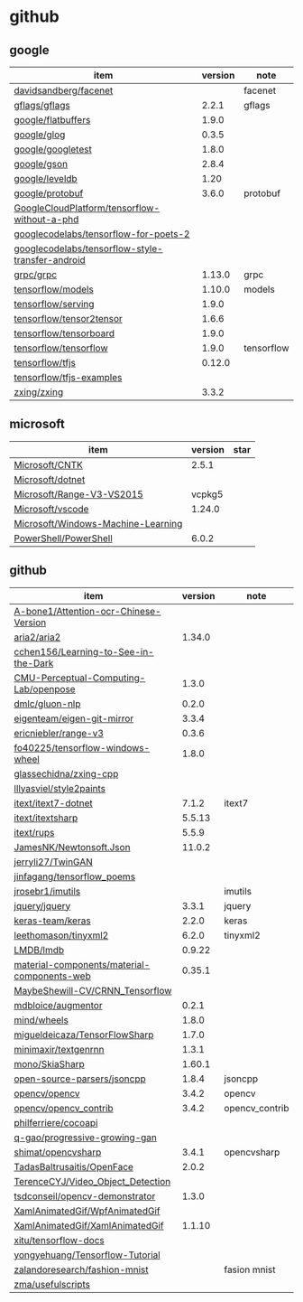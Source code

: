 # github

## google
|item|version|note|
|-|-|-|
|[davidsandberg/facenet](https://github.com/davidsandberg/facenet)||facenet|
|[gflags/gflags](https://github.com/gflags/gflags)|2.2.1|gflags|
|[google/flatbuffers](https://github.com/google/flatbuffers)|1.9.0|
|[google/glog](https://github.com/google/glog)|0.3.5|
|[google/googletest](https://github.com/google/googletest)|1.8.0|
|[google/gson](https://github.com/google/gson)|2.8.4|
|[google/leveldb](https://github.com/google/leveldb)|1.20|
|[google/protobuf](https://github.com/google/protobuf)|3.6.0|protobuf|
|[GoogleCloudPlatform/tensorflow-without-a-phd](https://github.com/GoogleCloudPlatform/tensorflow-without-a-phd)||
|[googlecodelabs/tensorflow-for-poets-2](https://github.com/googlecodelabs/tensorflow-for-poets-2)||
|[googlecodelabs/tensorflow-style-transfer-android](https://github.com/googlecodelabs/tensorflow-style-transfer-android)||
|[grpc/grpc](https://github.com/grpc/grpc)|1.13.0|grpc|
|[tensorflow/models](https://github.com/tensorflow/models)|1.10.0|models|
|[tensorflow/serving](https://github.com/tensorflow/serving)|1.9.0|
|[tensorflow/tensor2tensor](https://github.com/tensorflow/tensor2tensor)|1.6.6|
|[tensorflow/tensorboard](https://github.com/tensorflow/tensorboard)|1.9.0||
|[tensorflow/tensorflow](https://github.com/tensorflow/tensorflow)|1.9.0|tensorflow|
|[tensorflow/tfjs](https://github.com/tensorflow/tfjs)|0.12.0|
|[tensorflow/tfjs-examples](https://github.com/tensorflow/tfjs-examples)||
|[zxing/zxing](https://github.com/zxing/zxing)|3.3.2|

## microsoft
|item|version|star|
|-|-|-|
|[Microsoft/CNTK](https://github.com/Microsoft/CNTK)|2.5.1||
|[Microsoft/dotnet](https://github.com/Microsoft/dotnet)|||
|[Microsoft/Range-V3-VS2015](https://github.com/Microsoft/Range-V3-VS2015)|vcpkg5|
|[Microsoft/vscode](https://github.com/Microsoft/vscode)|1.24.0||
|[Microsoft/Windows-Machine-Learning](https://github.com/Microsoft/Windows-Machine-Learning)||
|[PowerShell/PowerShell](https://github.com/PowerShell/PowerShell)|6.0.2|

## github
|item|version|note|
|-|-|-|
|[A-bone1/Attention-ocr-Chinese-Version](https://github.com/A-bone1/Attention-ocr-Chinese-Version)|||
|[aria2/aria2](https://github.com/aria2/aria2)|1.34.0|
|[cchen156/Learning-to-See-in-the-Dark](https://github.com/cchen156/Learning-to-See-in-the-Dark)|
|[CMU-Perceptual-Computing-Lab/openpose](https://github.com/CMU-Perceptual-Computing-Lab/openpose)|1.3.0|
|[dmlc/gluon-nlp](https://github.com/dmlc/gluon-nlp)|0.2.0|
|[eigenteam/eigen-git-mirror](https://github.com/eigenteam/eigen-git-mirror)|3.3.4|
|[ericniebler/range-v3](https://github.com/ericniebler/range-v3)|0.3.6|
|[fo40225/tensorflow-windows-wheel](https://github.com/fo40225/tensorflow-windows-wheel)|1.8.0|
|[glassechidna/zxing-cpp](https://github.com/glassechidna/zxing-cpp)||
|[lllyasviel/style2paints](https://github.com/lllyasviel/style2paints)|
|[itext/itext7-dotnet](https://github.com/itext/itext7-dotnet)|7.1.2|itext7|
|[itext/itextsharp](https://github.com/itext/itextsharp)|5.5.13|
|[itext/rups](https://github.com/itext/rups)|5.5.9||
|[JamesNK/Newtonsoft.Json](https://github.com/JamesNK/Newtonsoft.Json)|11.0.2||
|[jerryli27/TwinGAN](https://github.com/jerryli27/TwinGAN)||
|[jinfagang/tensorflow_poems](https://github.com/jinfagang/tensorflow_poems)||
|[jrosebr1/imutils](https://github.com/jrosebr1/imutils)||imutils|
|[jquery/jquery](https://github.com/jquery/jquery)|3.3.1|jquery|
|[keras-team/keras](https://github.com/keras-team/keras)|2.2.0|keras|
|[leethomason/tinyxml2](https://github.com/leethomason/tinyxml2)|6.2.0|tinyxml2|
|[LMDB/lmdb](https://github.com/LMDB/lmdb)|0.9.22||
|[material-components/material-components-web](https://github.com/material-components/material-components-web)|0.35.1|
|[MaybeShewill-CV/CRNN_Tensorflow](https://github.com/MaybeShewill-CV/CRNN_Tensorflow)||
|[mdbloice/augmentor](https://github.com/mdbloice/augmentor)|0.2.1|
|[mind/wheels](https://github.com/mind/wheels)|1.8.0|
|[migueldeicaza/TensorFlowSharp](https://github.com/migueldeicaza/TensorFlowSharp)|1.7.0|
|[minimaxir/textgenrnn](https://github.com/minimaxir/textgenrnn)|1.3.1|
|[mono/SkiaSharp](https://github.com/mono/SkiaSharp)|1.60.1|
|[open-source-parsers/jsoncpp](https://github.com/open-source-parsers/jsoncpp)|1.8.4|jsoncpp|
|[opencv/opencv](https://github.com/opencv/opencv)|3.4.2|opencv|
|[opencv/opencv_contrib](https://github.com/opencv/opencv_contrib)|3.4.2|opencv_contrib|
|[philferriere/cocoapi](https://github.com/philferriere/cocoapi)||
|[q-gao/progressive-growing-gan](https://github.com/q-gao/progressive-growing-gan)||
|[shimat/opencvsharp](https://github.com/shimat/opencvsharp)|3.4.1|opencvsharp|
|[TadasBaltrusaitis/OpenFace](https://github.com/TadasBaltrusaitis/OpenFace)|2.0.2|
|[TerenceCYJ/Video_Object_Detection](https://github.com/TerenceCYJ/Video_Object_Detection)||
|[tsdconseil/opencv-demonstrator](https://github.com/tsdconseil/opencv-demonstrator)|1.3.0|
|[XamlAnimatedGif/WpfAnimatedGif](https://github.com/XamlAnimatedGif/WpfAnimatedGif)||
|[XamlAnimatedGif/XamlAnimatedGif](https://github.com/XamlAnimatedGif/XamlAnimatedGif)|1.1.10|
|[xitu/tensorflow-docs](https://github.com/xitu/tensorflow-docs)||
|[yongyehuang/Tensorflow-Tutorial](https://github.com/yongyehuang/Tensorflow-Tutorial)|||
|[zalandoresearch/fashion-mnist](https://github.com/zalandoresearch/fashion-mnist)||fasion mnist|
|[zma/usefulscripts](https://github.com/zma/usefulscripts)|||
